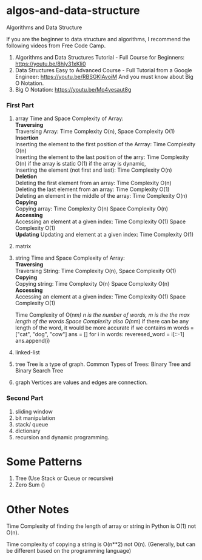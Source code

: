 # algos-and-data-structure
Algorithms and Data Structure<br>

If you are the beginner to data structure and algorithms, I recommend the following videos from Free Code Camp.
1. Algorithms and Data Structures Tutorial - Full Course for Beginners: https://youtu.be/8hly31xKli0
2. Data Structures Easy to Advanced Course - Full Tutorial from a Google Engineer: https://youtu.be/RBSGKlAvoiM
And you must know about Big O Notation.
3. Big O Notation: https://youtu.be/Mo4vesaut8g

### First Part
1. array
   Time and Space Complexity of Array:\
   **Traversing**\
   Traversing Array: Time Complexity O(n), Space Complexity O(1)\
   **Insertion**\
   Inserting the element to the first position of the Arrray: Time Complexity O(n)\
   Inserting the element to the last position of the arry: Time Complexity O(n) if the array is static O(1) if the array is dynamic, \
   Inserting the element (not first and last): Time Complexity O(n)\
   **Deletion**\
   Deleting the first element from an array: Time Complexity O(n)\
   Deleting the last element from an array: Time Complexity O(1)\
   Deleting an element in the middle of the array: Time Complexity O(n)\
   **Copying**\
   Copying array: Time Complexity O(n) Space Complexity O(n)  \
   **Accessing**\
   Accessing an element at a given index: Time Complexity O(1) Space Complexity O(1)\
   **Updating**
   Updating and element at a given index: Time Complexity O(1)
2. matrix
3. string
 Time and Space Complexity of Array:\
   **Traversing**\
   Traversing String: Time Complexity O(n), Space Complexity O(1)\
   **Copying**\
   Copying string: Time Complexity O(n) Space Complexity O(n)\
    **Accessing**\
   Accessing an element at a given index: Time Complexity O(1) Space Complexity O(1)
   
   Time Complexity of O(n*m) n is the number of words, m is the the max length of the words
   Space Complexity also O(n*m) if there can be any length of the word, it would be more accurate if we contains m
   words = ["cat", "dog", "cow"]
   ans = []
   for i in words:
       reveresed_word = i[::-1]
       ans.append(i)
       
       
   
4. linked-list

5. tree
   Tree is a type of graph. Common Types of Trees: Binary Tree and Binary Search Tree
7. graph
   Vertices are values and edges are connection.

### Second Part
1. sliding window
2. bit manipulation
3. stack/ queue
4. dictionary
5. recursion and dynamic programming.

# Some Patterns
1. Tree (Use Stack or Queue or recursive)
2. Zero Sum ()


# Other Notes
Time Complexity of finding the length of array or string in Python is O(1) not O(n).

Time complexity of copying a string is O(n**2) not O(n). (Generally, but can be different based on the programming language)
